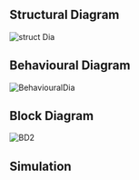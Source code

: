 ## Structural Diagram

![struct Dia](https://user-images.githubusercontent.com/94296796/144424428-021b9e01-d908-4762-b4c9-c520f3c04bc1.jpg)

## Behavioural Diagram

![BehaviouralDia](https://user-images.githubusercontent.com/94296796/144100087-d0a6bec9-bf96-44f6-9597-ad05c7f5e6a7.png)

## Block Diagram 

![BD2](https://user-images.githubusercontent.com/94296796/144100009-11a72848-63d5-427c-a271-7913a0310082.jpg)

## Simulation
